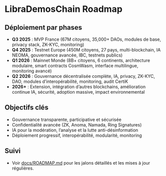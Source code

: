 # LibraDemosChain Roadmap

## Déploiement par phases

- **Q3 2025** : MVP France (67M citoyens, 35,000+ DAOs, modules de base, privacy stack, ZK-KYC, monitoring)
- **Q4 2025** : Testnet Europe (450M citoyens, 27 pays, multi-blockchain, IA NEOMA, gouvernance avancée, IBC, testnets publics)
- **Q1 2026** : Mainnet Monde (8B+ citoyens, 6 continents, architecture modulaire, smart contracts CosmWasm, interface multilingue, monitoring avancé)
- **Q2 2026** : Gouvernance décentralisée complète, IA, privacy, ZK-KYC, DAO, modules d’interopérabilité, monitoring, audit CertiK
- **2026+** : Extension, intégration d’autres blockchains, amélioration continue IA, sécurité, adoption massive, impact environnemental

## Objectifs clés

- Gouvernance transparente, participative et sécurisée
- Confidentialité avancée (ZK, Anoma, Namada, Ring Signatures)
- IA pour la modération, l’analyse et la lutte anti-désinformation
- Déploiement progressif, interopérabilité, modularité, monitoring

## Suivi

- Voir [docs/ROADMAP.md](docs/ROADMAP.md) pour les jalons détaillés et les mises à jour régulières.
